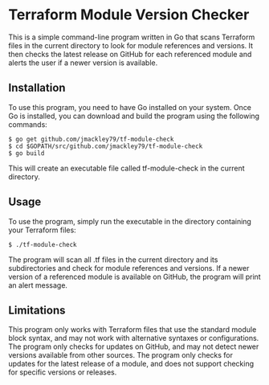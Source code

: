 # Terraform Module Version Checker
This is a simple command-line program written in Go that scans Terraform files in the current directory to look for module references and versions. It then checks the latest release on GitHub for each referenced module and alerts the user if a newer version is available.

## Installation
To use this program, you need to have Go installed on your system. Once Go is installed, you can download and build the program using the following commands:
```
$ go get github.com/jmackley79/tf-module-check
$ cd $GOPATH/src/github.com/jmackley79/tf-module-check
$ go build
```
This will create an executable file called tf-module-check in the current directory.

## Usage
To use the program, simply run the executable in the directory containing your Terraform files:
```
$ ./tf-module-check
```
The program will scan all .tf files in the current directory and its subdirectories and check for module references and versions. If a newer version of a referenced module is available on GitHub, the program will print an alert message.

## Limitations
This program only works with Terraform files that use the standard module block syntax, and may not work with alternative syntaxes or configurations.
The program only checks for updates on GitHub, and may not detect newer versions available from other sources.
The program only checks for updates for the latest release of a module, and does not support checking for specific versions or releases.

